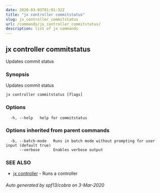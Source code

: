 ```yaml
---
date: 2020-03-03T01:01:32Z
title: "jx controller commitstatus"
slug: jx_controller_commitstatus
url: /commands/jx_controller_commitstatus/
description: list of jx commands
---
```

## jx controller commitstatus

Updates commit status

### Synopsis

Updates commit status

```
jx controller commitstatus [flags]
```

### Options

```
  -h, --help   help for commitstatus
```

### Options inherited from parent commands

```
  -b, --batch-mode   Runs in batch mode without prompting for user input (default true)
      --verbose      Enables verbose output
```

### SEE ALSO

* [jx controller](/commands/jx_controller/)	 - Runs a controller

###### Auto generated by spf13/cobra on 3-Mar-2020
